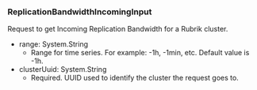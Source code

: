 ### ReplicationBandwidthIncomingInput
Request to get Incoming Replication Bandwidth for a Rubrik cluster.

- range: System.String
  - Range for time series. For example: -1h, -1min, etc. Default value is -1h.
- clusterUuid: System.String
  - Required. UUID used to identify the cluster the request goes to.
